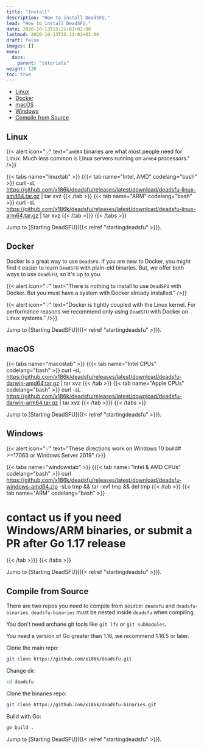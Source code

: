 ```yaml
---
title: "Install"
description: "How to install DeadSFU."
lead: "How to install DeadSFU."
date: 2020-10-13T15:21:01+02:00
lastmod: 2020-10-13T15:21:01+02:00
draft: false
images: []
menu:
  docs:
    parent: "tutorials"
weight: 130
toc: true
---
```



- [Linux](#linux)
- [Docker](#docker)
- [macOS](#macos)
- [Windows](#windows)
- [Compile from Source](#compile-from-source)


## Linux
{{< alert icon="💡" text="<code>amd64</code> binaries are what most people need for Linux. Much less common is Linux servers running on <code>arm64</code> processors." />}}

{{< tabs name="linuxtab" >}}
{{{< tab name="Intel, AMD" codelang="bash" >}}
curl -sL https://github.com/x186k/deadsfu/releases/latest/download/deadsfu-linux-amd64.tar.gz | tar xvz
{{< /tab >}}
{{< tab name="ARM" codelang="bash" >}}
curl -sL https://github.com/x186k/deadsfu/releases/latest/download/deadsfu-linux-arm64.tar.gz | tar xvz
{{< /tab >}}}
{{< /tabs >}}

Jump to [Starting DeadSFU]({{< relref "startingdeadsfu" >}}).


## Docker
Docker is a great way to use <code>DeadSFU</code>. If you are new to Docker, you might find it easier to learn <code>DeadSFU</code> with plain-old binaries. But, we offer both ways to use <code>DeadSFU</code>, so it's up to you.

{{< alert icon="💡" text="There is nothing to install to use <code>DeadSFU</code> with Docker. But you must have a system with Docker already installed." />}}

{{< alert icon="💡" text="Docker is tightly coupled with the Linux kernel. For performance reasons we recommend only using <code>DeadSFU</code> with Docker on Linux systems." />}}

Jump to [Starting DeadSFU]({{< relref "startingdeadsfu" >}}).

## macOS

{{< tabs name="macostab" >}}
{{{< tab name="Intel CPUs" codelang="bash" >}}
curl -sL https://github.com/x186k/deadsfu/releases/latest/download/deadsfu-darwin-amd64.tar.gz | tar xvz
{{< /tab >}}
{{< tab name="Apple CPUs" codelang="bash" >}}
curl -sL https://github.com/x186k/deadsfu/releases/latest/download/deadsfu-darwin-arm64.tar.gz | tar xvz
{{< /tab >}}}
{{< /tabs >}}

Jump to [Starting DeadSFU]({{< relref "startingdeadsfu" >}}).

## Windows
{{< alert icon="💡" text="These directions work on Windows 10 build# >=17063 or Windows Server 2019" />}} 

{{< tabs name="windowstab" >}}
{{{< tab name="Intel & AMD CPUs" codelang="bash" >}}
curl  https://github.com/x186k/deadsfu/releases/latest/download/deadsfu-windows-amd64.zip -sLo tmp && tar -xvf tmp && del tmp
{{< /tab >}}
{{< tab name="ARM" codelang="bash" >}}
# contact us if you need Windows/ARM binaries, or submit a PR after Go 1.17 release
{{< /tab >}}}
{{< /tabs >}}

Jump to [Starting DeadSFU]({{< relref "startingdeadsfu" >}}).

## Compile from Source
There are two repos you need to compile from source: `deadsfu` and `deadsfu-binaries`.
`deadsfu-binaries` must be nested inside `deadsfu` when compiling.

You don't need archane git tools like `git lfs` or `git submodules`.

You need a version of Go greater than 1.16, we recommend 1.16.5 or later.

Clone the main repo:
```bash
git clone https://github.com/x186k/deadsfu.git
```
Change dir:
```bash
cd deadsfu
```

Clone the binaries repo:
```bash
git clone https://github.com/x186k/deadsfu-binaries.git
```

Build with Go:
```bash
go build .
```

Jump to [Starting DeadSFU]({{< relref "startingdeadsfu" >}}).
